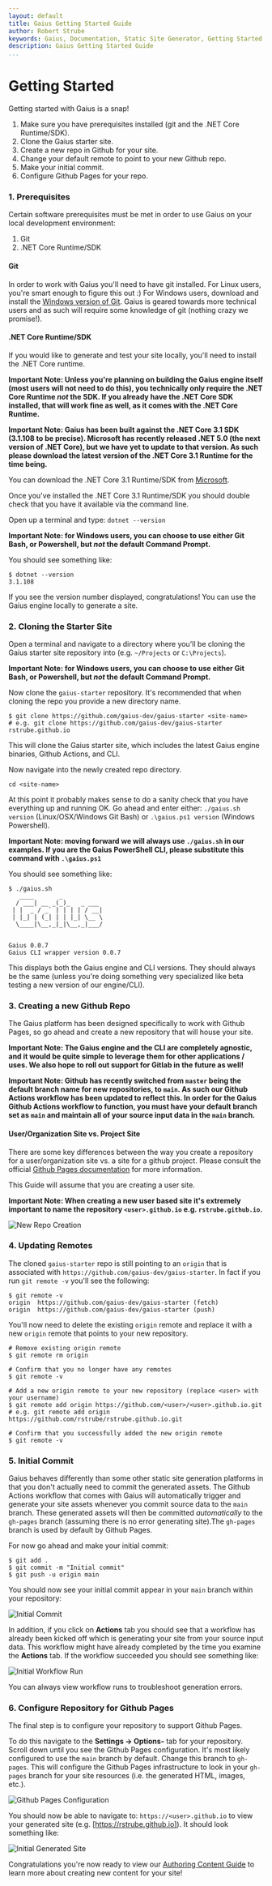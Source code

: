 ```yaml
---
layout: default
title: Gaius Getting Started Guide
author: Robert Strube
keywords: Gaius, Documentation, Static Site Generator, Getting Started
description: Gaius Getting Started Guide
...
```


# Getting Started

Getting started with Gaius is a snap!

1. Make sure you have prerequisites installed (git and the .NET Core Runtime/SDK).
1. Clone the Gaius starter site.
1. Create a new repo in Github for your site.
1. Change your default remote to point to your new Github repo.
1. Make your initial commit.
1. Configure Github Pages for your repo.

### 1. Prerequisites

Certain software prerequisites must be met in order to use Gaius on your local development environment:

1. Git
2. .NET Core Runtime/SDK

#### Git

In order to work with Gaius you'll need to have git installed. For Linux users, you're smart enough to figure this out :) For Windows users, download and install the [Windows version of Git](https://git-scm.com/download/win).  Gaius is geared towards more technical users and as such will require some knowledge of git (nothing crazy we promise!).

#### .NET Core Runtime/SDK

If you would like to generate and test your site locally, you'll need to install the .NET Core runtime.

**Important Note: Unless you're planning on building the Gaius engine itself (most users will not need to do this), you technically only require the .NET Core Runtime *not* the SDK.  If you already have the .NET Core SDK installed, that will work fine as well, as it comes with the .NET Core Runtime.**

**Important Note: Gaius has been built against the .NET Core 3.1 SDK (3.1.108 to be precise).  Microsoft has recently released .NET 5.0 (the next version of .NET Core), but we have yet to update to that version.  As such please download the latest version of the .NET Core 3.1 Runtime for the time being.**

You can download the .NET Core 3.1 Runtime/SDK from [Microsoft](https://dotnet.microsoft.com/download/dotnet-core/3.1).

Once you've installed the .NET Core 3.1 Runtime/SDK you should double check that you have it available via the command line.

Open up a terminal and type: `dotnet --version`

**Important Note: for Windows users, you can choose to use either Git Bash, or Powershell, but *not* the default Command Prompt.**

You should see something like:

```
$ dotnet --version
3.1.108
```

If you see the version number displayed, congratulations! You can use the Gaius engine locally to generate a site.

### 2. Cloning the Starter Site

Open a terminal and navigate to a directory where you'll be cloning the Gaius starter site repository into (e.g. `~/Projects` or `C:\Projects`).

**Important Note: for Windows users, you can choose to use either Git Bash, or Powershell, but *not* the default Command Prompt.**

Now clone the `gaius-starter` repository.  It's recommended that when cloning the repo you provide a new directory name.

```
$ git clone https://github.com/gaius-dev/gaius-starter <site-name>
# e.g. git clone https://github.com/gaius-dev/gaius-starter rstrube.github.io
```

This will clone the Gaius starter site, which includes the latest Gaius engine binaries, Github Actions, and CLI.

Now navigate into the newly created repo directory.

```
cd <site-name>
```
At this point it probably makes sense to do a sanity check that you have everything up and running OK.  Go ahead and enter either: `./gaius.sh version` (Linux/OSX/Windows Git Bash) or `.\gaius.ps1 version` (Windows Powershell).

**Important Note: moving forward we will always use `./gaius.sh` in our examples.  If you are the Gaius PowerShell CLI, please substitute this command with `.\gaius.ps1`**

You should see something like:

```
$ ./gaius.sh
   ____       _           
  / ___| __ _(_)_   _ ___ 
 | |  _ / _` | | | | / __|
 | |_| | (_| | | |_| \__ \
  \____|\__,_|_|\__,_|___/
                          

Gaius 0.0.7
Gaius CLI wrapper version 0.0.7
```

This displays both the Gaius engine and CLI versions.  They should always be the same (unless you're doing something very specialized like beta testing a new version of our engine/CLI).

### 3. Creating a new Github Repo

The Gaius platform has been designed specifically to work with Github Pages, so go ahead and create a new repository that will house your site.

**Important Note: The Gaius engine and the CLI are completely agnostic, and it would be quite simple to leverage them for other applications / uses.  We also hope to roll out support for Gitlab in the future as well!**

**Important Note: Github has recently switched from `master` being the default branch name for new repositories, to `main`.  As such our Github Actions workflow has been updated to reflect this.  In order for the Gaius Github Actions workflow to function, you must have your default branch set as `main` and maintain all of your source input data in the `main` branch.**

#### User/Organization Site vs. Project Site

There are some key differences between the way you create a repository for a user/organization site vs. a site for a github project. Please consult the official [Github Pages documentation](https://docs.github.com/en/free-pro-team@latest/github/working-with-github-pages/creating-a-github-pages-site) for more information.

This Guide will assume that you are creating a user site.

**Important Note: When creating a new user based site it's extremely important to name the repository `<user>.github.io` e.g. `rstrube.github.io`.**

![New Repo Creation]({{rp}}/images/guides/getting-started/new-repo.png)

### 4. Updating Remotes

The cloned `gaius-starter` repo is still pointing to an `origin` that is associated with `https://github.com/gaius-dev/gaius-starter`.  In fact if you run `git remote -v` you'll see the following:

```
$ git remote -v 
origin  https://github.com/gaius-dev/gaius-starter (fetch)
origin  https://github.com/gaius-dev/gaius-starter (push)
```
You'll now need to delete the existing `origin` remote and replace it with a new `origin` remote that points to your new repository.

```
# Remove existing origin remote
$ git remote rm origin

# Confirm that you no longer have any remotes
$ git remote -v

# Add a new origin remote to your new repository (replace <user> with your username)
$ git remote add origin https://github.com/<user>/<user>.github.io.git
# e.g. git remote add origin https://github.com/rstrube/rstrube.github.io.git

# Confirm that you successfully added the new origin remote
$ git remote -v
```
### 5. Initial Commit

Gaius behaves differently than some other static site generation platforms in that you don't actually need to commit the generated assets.  The Github Actions workflow that comes with Gaius will automatically trigger and generate your site assets whenever you commit source data to the `main` branch.  These generated assets will then be committed *automatically* to the `gh-pages` branch (assuming there is no error generating site).The `gh-pages` branch is used by default by Github Pages.

For now go ahead and make your initial commit:

```
$ git add .
$ git commit -m "Initial commit"
$ git push -u origin main
```
You should now see your initial commit appear in your `main` branch within your repository:

![Initial Commit]({{rp}}/images/guides/getting-started/initial-commit.png)

In addition, if you click on **Actions** tab you should see that a workflow has already been kicked off which is generating your site from your source input data.  This workflow might have already completed by the time you examine the **Actions** tab.  If the workflow succeeded you should see something like:

![Initial Workflow Run]({{rp}}/gaius-docs/images/guides/getting-started/initial-workflow-run.png)

You can always view workflow runs to troubleshoot generation errors.

### 6. Configure Repository for Github Pages

The final step is to configure your repository to support Github Pages.

To do this navigate to the **Settings -> Options-** tab for your repository.  Scroll down until you see the Github Pages configuration.  It's most likely configured to use the `main` branch by default.  Change this branch to `gh-pages`.  This will configure the Github Pages infrastructure to look in your `gh-pages` branch for your site resources (i.e. the generated HTML, images, etc.).

![Github Pages Configuration]({{rp}}/images/guides/getting-started/gh-pages-config.png)

You should now be able to navigate to: `https://<user>.github.io` to view your generated site (e.g. [https://rstrube.github.io]).  It should look something like:

![Initial Generated Site]({{rp}}/images/guides/getting-started/initial-generated-site.png)

Congratulations you're now ready to view our [Authoring Content Guide]({{rp}}/guides/authoring-content.html) to learn more about creating new content for your site!
